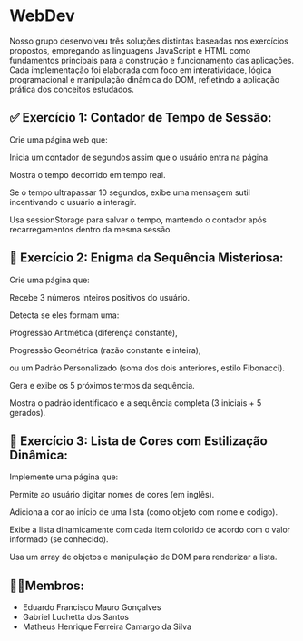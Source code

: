 # WebDev
Nosso grupo desenvolveu três soluções distintas baseadas nos exercícios propostos, empregando as linguagens JavaScript e HTML como fundamentos principais para a construção e funcionamento das aplicações. Cada implementação foi elaborada com foco em interatividade, lógica programacional e manipulação dinâmica do DOM, refletindo a aplicação prática dos conceitos estudados.

## ✅ Exercício 1: Contador de Tempo de Sessão:
Crie uma página web que:

Inicia um contador de segundos assim que o usuário entra na página.

Mostra o tempo decorrido em tempo real.

Se o tempo ultrapassar 10 segundos, exibe uma mensagem sutil incentivando o usuário a interagir.

Usa sessionStorage para salvar o tempo, mantendo o contador após recarregamentos dentro da mesma sessão.

## 🧩 Exercício 2: Enigma da Sequência Misteriosa:
Crie uma página que:

Recebe 3 números inteiros positivos do usuário.

Detecta se eles formam uma:

Progressão Aritmética (diferença constante),

Progressão Geométrica (razão constante e inteira),

ou um Padrão Personalizado (soma dos dois anteriores, estilo Fibonacci).

Gera e exibe os 5 próximos termos da sequência.

Mostra o padrão identificado e a sequência completa (3 iniciais + 5 gerados).

## 🎨 Exercício 3: Lista de Cores com Estilização Dinâmica:
Implemente uma página que:

Permite ao usuário digitar nomes de cores (em inglês).

Adiciona a cor ao início de uma lista (como objeto com nome e codigo).

Exibe a lista dinamicamente com cada item colorido de acordo com o valor informado (se conhecido).

Usa um array de objetos e manipulação de DOM para renderizar a lista.

## 🧑‍💻Membros:
- Eduardo Francisco Mauro Gonçalves
- Gabriel Luchetta dos Santos
- Matheus Henrique Ferreira Camargo da Silva
#

